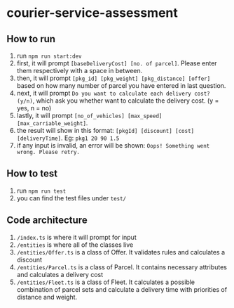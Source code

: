 # courier-service-assessment
## How to run
1. run `npm run start:dev`
2. first, it will prompt `[baseDeliveryCost] [no. of parcel]`. Please enter them respectively with a space in between.
3. then, it will prompt `[pkg_id] [pkg_weight] [pkg_distance] [offer]` based on how many number of parcel you have entered in last question.
4. next, it will prompt `Do you want to calculate each delivery cost? (y/n)`, which ask you whether want to calculate the delivery cost. (y = yes, n = no)
5. lastly, it will prompt `[no_of_vehicles] [max_speed] [max_carriable_weight]`.
6. the result will show in this format: `[pkgId] [discount] [cost] [deliveryTime]`. Eg: `pkg1 20 90 1.5`
7. if any input is invalid, an error will be shown: `Oops! Something went wrong. Please retry.`
## How to test
1. run `npm run test`
2. you can find the test files under `test/`
## Code architecture
1. `/index.ts` is where it will prompt for input
2. `/entities` is where all of the classes live
3. `/entities/Offer.ts` is a class of Offer. It validates rules and calculates a discount
4. `/entities/Parcel.ts` is a class of Parcel. It contains necessary attributes and calculates a delivery cost
5. `/entities/Fleet.ts` is a class of Fleet. It calculates a possible combination of parcel sets and calculate a delivery time with priorities of distance and weight.